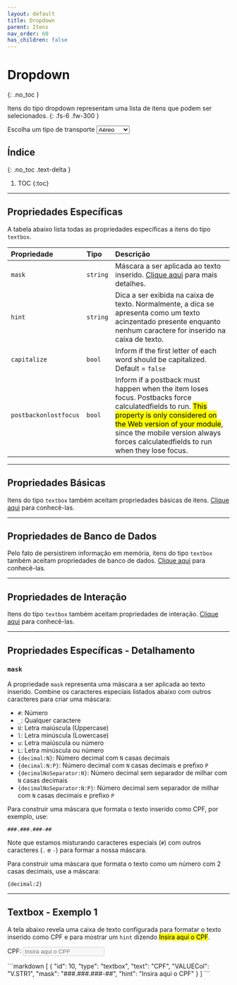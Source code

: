```yaml
---
layout: default
title: Dropdown
parent: Itens
nav_order: 60
has_children: false
---
```

# Dropdown
{: .no_toc }


Itens do tipo dropdown representam uma lista de itens que podem ser selecionados.
{: .fs-6 .fw-300 }

<div class="code-example" markdown="1">
	<label for="transportes">Escolha um tipo de transporte</label>
	<select name="transportes" id="transportes">
	  <option value="aereo">Aéreo</option>
	  <option value="terrestre">Terrestre</option>
	  <option value="aquatico">Aquático</option>
	 </select>
</div>

## Índice
{: .no_toc .text-delta }

1. TOC
{:toc}

---


## Propriedades Específicas

A tabela abaixo lista todas as propriedades específicas a itens do tipo `textbox`.

| Propriedade           | Tipo      | Descrição                                                        |
|:----------------------|:----------|:-----------------------------------------------------------------|
| `mask`                | `string`  |Máscara a ser aplicada ao texto inserido. [Clique aqui](#mask) para mais detalhes. 
| `hint`                | `string`  |Dica a ser exibida na caixa de texto. Normalmente, a dica se apresenta como um texto acinzentado presente enquanto nenhum caractere for inserido na caixa de texto.
| `capitalize`          | `bool`    |Inform if the first letter of each word should be capitalized. Default = `false`
| `postbackonlostfocus` | `bool`    |Inform if a postback must happen when the item loses focus. Postbacks force calculatedfields to run. <mark>This property is only considered on the Web version of your module</mark>, since the mobile version always forces calculatedfields to run when they lose focus.

---

## Propriedades Básicas

Itens do tipo `textbox` também aceitam propriedades básicas de itens. [Clique aqui](basicproperties.md) para conhecê-las.

---

## Propriedades de Banco de Dados

Pelo fato de persistirem informação em memória, itens do tipo `textbox` também aceitam propriedades de banco de dados. [Clique aqui](databaseproperties.md) para conhecê-las.

---

## Propriedades de Interação

Itens do tipo `textbox` também aceitam propriedades de interação. [Clique aqui](interactionproperties.md) para conhecê-las.

---

## Propriedades Específicas - Detalhamento

### `mask`

A propriedade `mask` representa uma máscara a ser aplicada ao texto inserido. Combine os caracteres especiais listados abaixo com outros caracteres para criar uma máscara:

- `#`: Número
- `_`: Qualquer caractere
- `U`: Letra maiúscula (Uppercase)
- `l`: Letra minúscula (Lowercase)
- `u`: Letra maiúscula ou número
- `L`: Letra minúscula ou número
- `{decimal:N}`: Número decimal com `N` casas decimais
- `{decimal:N:P}`: Número decimal com `N` casas decimais e prefixo `P`
- `{decimalNoSeparator:N}`: Número decimal sem separador de milhar com `N` casas decimais
- `{decimalNoSeparator:N:P}`: Número decimal sem separador de milhar com `N` casas decimais e prefixo `P`

Para construir uma máscara que formata o texto inserido como CPF, por exemplo, use:

```
###.###.###-##
```

Note que estamos misturando caracteres especiais (`#`) com outros caracteres (`.` e `-`) para formar a nossa máscara.

Para construir uma máscara que formata o texto como um número com 2 casas decimais, use a máscara:

```
{decimal:2}
```

---

## Textbox - Exemplo 1

A tela abaixo revela uma caixa de texto configurada para formatar o texto inserido como CPF e para mostrar um `hint` dizendo <mark>Insira aqui o CPF</mark>.

<div class="code-example" markdown="1">

CPF: <input disabled placeholder="Insira aqui o CPF" />

</div>
```markdown
[
  {
    "id": 10,
    "type": "textbox",
    "text": "CPF",
    "VALUECol": "V.STR1",
    "mask": "###.###.###-##",
    "hint": "Insira aqui o CPF"
  }
]
```
